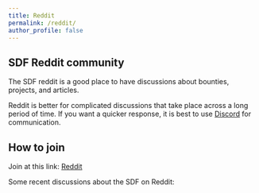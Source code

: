 ```yaml
---
title: Reddit
permalink: /reddit/
author_profile: false
---
```

## SDF Reddit community

The SDF reddit is a good place to have discussions about bounties, projects, and articles.

Reddit is better for complicated discussions that take place across a long period of time. If you want a quicker response, it is best to use [Discord](/discord/) for communication.

## How to join

Join at this link: [Reddit](https://www.reddit.com/r/StratisDevFoundation/)

Some recent discussions about the SDF on Reddit:

<script src="https://www.reddit.com/domain/stratisdevelopmentfoundation.com/hot/.embed?limit=5&t=all&expanded=1" type="text/javascript"></script>
